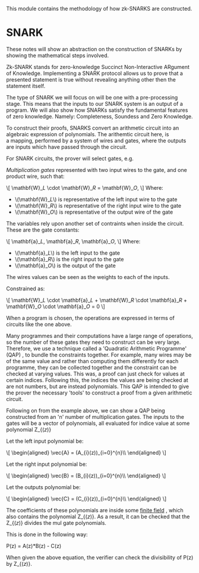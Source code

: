 This module contains the methodology of how
zk-SNARKS are constructed.

SNARK
=====
These notes will 
show an abstraction on the construction 
of SNARKs by showing the mathematical 
steps involved. 

Zk-SNARK stands for zero-knowledge 
Succinct Non-Interactive ARgument of
Knowledge. Implementing a SNARK 
protocol allows us to prove that a
presented statement is true without
revealing anything other then the 
statement itself. 

The type of SNARK we will focus on
will be one with a pre-processing 
stage. This means that the inputs 
to our SNARK system is an output
of a program. We will also show 
how SNARKs satisfy the fundamental
features of zero knowledge. Namely:
Completeness, Soundess and Zero 
Knowledge. 

To construct their proofs, SNARKS
convert an arithmetic circuit into
an algebraic expression of polynomials. 
The arithemtic circuit here, is  
a mapping, performed by a system of 
wires and gates, where the outputs 
are inputs which have passed through 
the circuit. 

For SNARK circuits, the prover will 
select gates, 
e.g. 

*Multiplication gates* represented 
with two input wires to the gate, 
and one product wire, such that:

\\[
\mathbf{W}\_*L* \cdot \mathbf{W}\_*R* = \mathbf{W}\_*O*,
\\]
Where:

* \\(\mathbf{W}\_*L*\\) is representative of the left input wire to the gate
* \\(\mathbf{W}\_*R*\\) is representative of the right input wire to the gate
* \\(\mathbf{W}\_*O*\\) is representative of the output wire of the gate

The variables rely upon another 
set of contraints when inside 
the circuit. These are the gate 
constants:


\\[
\mathbf{a}\_*L*, \mathbf{a}\_*R*, \mathbf{a}\_*O*,
\\]
Where:

* \\(\mathbf{a}\_*L*\\) is the left input to the gate 
* \\(\mathbf{a}\_*R*\\) is the right input to the gate
* \\(\mathbf{a}\_*O*\\) is the output of the gate

The wires values can be seen as 
the weights to each of the inputs.

Constrained as:

\\[
\mathbf{W}\_*L* \cdot \mathbf{a}\_*L* +
\mathbf{W}\_*R* \cdot \mathbf{a}\_*R* +
\mathbf{W}\_*O* \cdot \mathbf{a}\_*O* =
0
\\]

When a program is chosen, the operations 
are expressed in terms of circuits like
the one above. 

Many programmes and their computations
have a large range of operations,
so the number of these gates they 
need to construct can be very 
large. Therefore, we use a 
technique called a 'Quadratic 
Arithmetic Programme' (QAP)
, to bundle the constraints
together. For example, 
many wires may be of the same
value and rather than 
computing them differently 
for each programme, they can 
be collected together and 
the constraint can be 
checked at varying values. 
This was, a proof can just 
check for values at certain 
indices. Following this, the 
indices the values are being
checked at are not numbers, 
but are instead polynomials.
This QAP is intended to give 
the prover the necessary 'tools'
to construct a proof from a 
given arithmetic circuit.  

Following on from the example
above, we can show a QAP being
constructed from an 'n' number 
of multiplication gates. The 
inputs to the gates will be 
a vector of polynomials, all 
evaluated for indice value at
some polynomial Z\_{(*z*)}

Let the left input polynomial be: 

\\[
\begin{aligned}
\vec{A} = (A\_{i}(z))\_{i=0}^{n}\\\\
\end{aligned}
\\]

Let the right input polynomial be: 

\\\[
\begin{aligned}
\vec{B} = (B\_{i}(z))\_{i=0}^{n}\\\\ 
\end{aligned}
\\]

Let the outputs polynomial be: 

\\[
\begin{aligned}
\vec{C} = (C\_{i}(z))\_{i=0}^{n}\\\\ 
\end{aligned}
\\]

The coefficients of these
polynomials are inside 
some [finite field][finite_field]
, which also contains the 
polynomial Z\_{(*z*)}.
As a result, it can be checked
that the Z\_{(*z*)} divides
the mul gate polynomials. 

This is done in the following 
way:

P(z) = A(z)*B(z) - C(z)

When given the above equation, 
the verifier can check the 
divisibility of P(z) by 
Z\_{(*z*)}.





[finite_field]: https://web.stanford.edu/class/ee392d/Chap7.pdf













